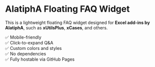 # AlatiphA Floating FAQ Widget

This is a lightweight floating FAQ widget designed for **Excel add-ins by AlatiphA**, such as **xUtilsPlus**, **xCases**, and others.

✅ Mobile-friendly  
✅ Click-to-expand Q&A  
✅ Custom colors and styles  
✅ No dependencies  
✅ Fully hostable via GitHub Pages
